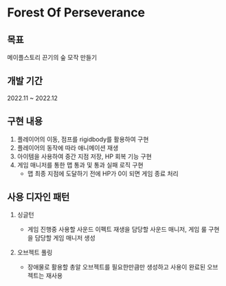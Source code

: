 # Forest Of Perseverance

## 목표
메이플스토리 끈기의 숲 모작 만들기
## 개발 기간
2022.11 ~ 2022.12
## 구현 내용
1. 플레이어의 이동, 점프를 rigidbody를 활용하여 구현
2. 플레이어의 동작에 따라 애니메이션 재생
3. 아이템을 사용하여 중간 지점 저장, HP 회복 기능 구현
4. 게임 매니저를 통한 맵 통과 및 통과 실패 로직 구현
   - 맵 최종 지점에 도달하기 전에 HP가 0이 되면 게임 종료 처리
## 사용 디자인 패턴
1. 싱글턴
   - 게임 진행중 사용할 사운드 이펙트 재생을 담당할 사운드 매니저, 게임 룰 구현을 담당할 게임 매니저 생성


2. 오브젝트 풀링
   - 장애물로 활용할 총알 오브젝트를 필요한만큼만 생성하고 사용이 완료된 오브젝트는 재사용
